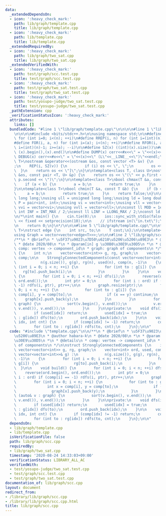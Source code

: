 ```yaml
---
data:
  _extendedDependsOn:
  - icon: ':heavy_check_mark:'
    path: lib/graph/template.cpp
    title: lib/graph/template.cpp
  - icon: ':heavy_check_mark:'
    path: lib/template.cpp
    title: lib/template.cpp
  _extendedRequiredBy:
  - icon: ':heavy_check_mark:'
    path: lib/graph/two_sat.cpp
    title: lib/graph/two_sat.cpp
  _extendedVerifiedWith:
  - icon: ':heavy_check_mark:'
    path: test/graph/scc.test.cpp
    title: test/graph/scc.test.cpp
  - icon: ':heavy_check_mark:'
    path: test/graph/two_sat.test.cpp
    title: test/graph/two_sat.test.cpp
  - icon: ':heavy_check_mark:'
    path: test/yosupo-judge/two_sat.test.cpp
    title: test/yosupo-judge/two_sat.test.cpp
  _pathExtension: cpp
  _verificationStatusIcon: ':heavy_check_mark:'
  attributes:
    links: []
  bundledCode: "#line 1 \"lib/graph/template.cpp\"\n\n\n\n#line 1 \"lib/template.cpp\"\
    \n\n\n\n#include <bits/stdc++.h>\n\nusing namespace std;\n\n#define REP(i, n)\
    \ for (int i=0; i<(n); ++i)\n#define RREP(i, n) for (int i=(int)(n)-1; i>=0; --i)\n\
    #define FOR(i, a, n) for (int i=(a); i<(n); ++i)\n#define RFOR(i, a, n) for (int\
    \ i=(int)(n)-1; i>=(a); --i)\n\n#define SZ(x) ((int)(x).size())\n#define ALL(x)\
    \ (x).begin(),(x).end()\n\n#define DUMP(x) cerr<<#x<<\" = \"<<(x)<<endl\n#define\
    \ DEBUG(x) cerr<<#x<<\" = \"<<(x)<<\" (L\"<<__LINE__<<\")\"<<endl;\n\ntemplate<class\
    \ T>\nostream &operator<<(ostream &os, const vector <T> &v) {\n    os << \"[\"\
    ;\n    REP(i, SZ(v)) {\n        if (i) os << \", \";\n        os << v[i];\n  \
    \  }\n    return os << \"]\";\n}\n\ntemplate<class T, class U>\nostream &operator<<(ostream\
    \ &os, const pair <T, U> &p) {\n    return os << \"(\" << p.first << \" \" <<\
    \ p.second << \")\";\n}\n\ntemplate<class T>\nbool chmax(T &a, const T &b) {\n\
    \    if (a < b) {\n        a = b;\n        return true;\n    }\n    return false;\n\
    }\n\ntemplate<class T>\nbool chmin(T &a, const T &b) {\n    if (b < a) {\n   \
    \     a = b;\n        return true;\n    }\n    return false;\n}\n\nusing ll =\
    \ long long;\nusing ull = unsigned long long;\nusing ld = long double;\nusing\
    \ P = pair<int, int>;\nusing vi = vector<int>;\nusing vll = vector<ll>;\nusing\
    \ vvi = vector<vi>;\nusing vvll = vector<vll>;\n\nconst ll MOD = 1e9 + 7;\nconst\
    \ int INF = INT_MAX / 2;\nconst ll LINF = LLONG_MAX / 2;\nconst ld eps = 1e-9;\n\
    \n/*\nint main() {\n    cin.tie(0);\n    ios::sync_with_stdio(false);\n    cout\
    \ << fixed << setprecision(10);\n\n    // ifstream in(\"in.txt\");\n    // cin.rdbuf(in.rdbuf());\n\
    \n    return 0;\n}\n*/\n\n\n#line 5 \"lib/graph/template.cpp\"\n\ntemplate<typename\
    \ T>\nstruct edge {\n    int src, to;\n    T cost;\n};\n\ntemplate<typename T>\n\
    using Graph = vector<vector<edge<T>>>;\n\n\n#line 2 \"lib/graph/scc.cpp\"\n\n\
    /**\n * @brief\n * \u5F37\u9023\u7D50\u6210\u5206\u5206\u89E3\n * @author habara-k\n\
    \ * @date 2020/08\n *\n * @param[in] g \u30B0\u30E9\u30D5\n *\n * @details\n *\
    \ comp: vertex -> component_id\n * graph: graph of components\n */\n\nstruct StronglyConnectedComponents\
    \ {\n    int n;\n    vector<vector<int>> g, rg, graph;\n    vector<int> ord, used,\
    \ comp;\n\n    StronglyConnectedComponents(const vector<vector<int>>& g) :\n \
    \           n(g.size()), g(g), rg(n), used(n), comp(n, -1)\n    {\n        for\
    \ (int i = 0; i < n; ++i) {\n            for (int to : g[i]) {\n             \
    \   rg[to].push_back(i);\n            }\n        }\n    }\n\n    void build()\
    \ {\n        for (int i = 0; i < n; ++i) dfs(i);\n        reverse(ord.begin(),\
    \ ord.end());\n        int ptr = 0;\n        for (int i : ord) if (comp[i] ==\
    \ -1) rdfs(i, ptr), ptr++;\n\n        graph.resize(ptr);\n        for (int i =\
    \ 0; i < n; ++i) {\n            for (int to : g[i]) {\n                int x =\
    \ comp[i], y = comp[to];\n                if (x == y) continue;\n            \
    \    graph[x].push_back(y);\n            }\n        }\n        for (auto& v :\
    \ graph) {\n            sort(v.begin(), v.end());\n            v.erase(unique(v.begin(),\
    \ v.end()), v.end());\n        }\n    }\n\nprivate:\n    void dfs(int idx) {\n\
    \        if (used[idx]) return;\n        used[idx] = true;\n        for (int to\
    \ : g[idx]) dfs(to);\n        ord.push_back(idx);\n    }\n\n    void rdfs(int\
    \ idx, int cnt) {\n        if (comp[idx] != -1) return;\n        comp[idx] = cnt;\n\
    \        for (int to : rg[idx]) rdfs(to, cnt);\n    }\n};\n\n"
  code: "#include \"template.cpp\"\n\n/**\n * @brief\n * \u5F37\u9023\u7D50\u6210\u5206\
    \u5206\u89E3\n * @author habara-k\n * @date 2020/08\n *\n * @param[in] g \u30B0\
    \u30E9\u30D5\n *\n * @details\n * comp: vertex -> component_id\n * graph: graph\
    \ of components\n */\n\nstruct StronglyConnectedComponents {\n    int n;\n   \
    \ vector<vector<int>> g, rg, graph;\n    vector<int> ord, used, comp;\n\n    StronglyConnectedComponents(const\
    \ vector<vector<int>>& g) :\n            n(g.size()), g(g), rg(n), used(n), comp(n,\
    \ -1)\n    {\n        for (int i = 0; i < n; ++i) {\n            for (int to :\
    \ g[i]) {\n                rg[to].push_back(i);\n            }\n        }\n  \
    \  }\n\n    void build() {\n        for (int i = 0; i < n; ++i) dfs(i);\n    \
    \    reverse(ord.begin(), ord.end());\n        int ptr = 0;\n        for (int\
    \ i : ord) if (comp[i] == -1) rdfs(i, ptr), ptr++;\n\n        graph.resize(ptr);\n\
    \        for (int i = 0; i < n; ++i) {\n            for (int to : g[i]) {\n  \
    \              int x = comp[i], y = comp[to];\n                if (x == y) continue;\n\
    \                graph[x].push_back(y);\n            }\n        }\n        for\
    \ (auto& v : graph) {\n            sort(v.begin(), v.end());\n            v.erase(unique(v.begin(),\
    \ v.end()), v.end());\n        }\n    }\n\nprivate:\n    void dfs(int idx) {\n\
    \        if (used[idx]) return;\n        used[idx] = true;\n        for (int to\
    \ : g[idx]) dfs(to);\n        ord.push_back(idx);\n    }\n\n    void rdfs(int\
    \ idx, int cnt) {\n        if (comp[idx] != -1) return;\n        comp[idx] = cnt;\n\
    \        for (int to : rg[idx]) rdfs(to, cnt);\n    }\n};\n\n"
  dependsOn:
  - lib/graph/template.cpp
  - lib/template.cpp
  isVerificationFile: false
  path: lib/graph/scc.cpp
  requiredBy:
  - lib/graph/two_sat.cpp
  timestamp: '2020-08-24 14:33:03+09:00'
  verificationStatus: LIBRARY_ALL_AC
  verifiedWith:
  - test/yosupo-judge/two_sat.test.cpp
  - test/graph/scc.test.cpp
  - test/graph/two_sat.test.cpp
documentation_of: lib/graph/scc.cpp
layout: document
redirect_from:
- /library/lib/graph/scc.cpp
- /library/lib/graph/scc.cpp.html
title: lib/graph/scc.cpp
---
```

